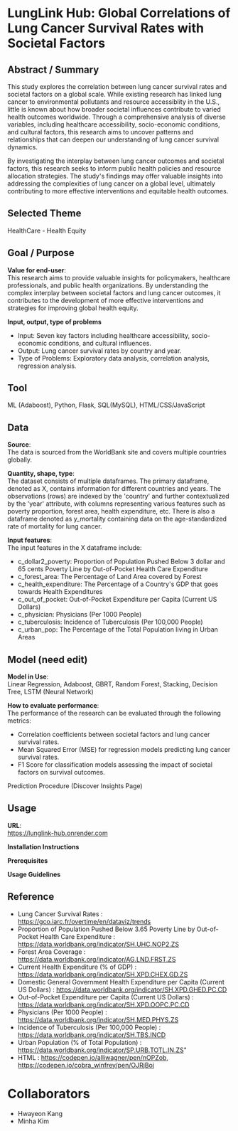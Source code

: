 # LungLink Hub: Global Correlations of Lung Cancer Survival Rates with Societal Factors

## Abstract / Summary
This study explores the correlation between lung cancer survival rates and societal factors on a global scale. While existing research has linked lung cancer to environmental pollutants and resource accessiblity in the U.S., little is known about how broader societal influences contribute to varied health outcomes worldwide. Through a comprehensive analysis of diverse variables, including healthcare accessibility, socio-economic conditions, and cultural factors, this research aims to uncover patterns and relationships that can deepen our understanding of lung cancer survival dynamics.

By investigating the interplay between lung cancer outcomes and societal factors, this research seeks to inform public health policies and resource allocation strategies. The study's findings may offer valuable insights into addressing the complexities of lung cancer on a global level, ultimately contributing to more effective interventions and equitable health outcomes.

## Selected Theme
HealthCare - Health Equity

## Goal / Purpose

**Value for end-user**: <br/>
This research aims to provide valuable insights for policymakers, healthcare professionals, and public health organizations. By understanding the complex interplay between societal factors and lung cancer outcomes, it contributes to the development of more effective interventions and strategies for improving global health equity.

**Input, output, type of problems**
  - Input: Seven key factors including healthcare accessibility, socio-economic conditions, and cultural influences.
  - Output: Lung cancer survival rates by country and year.
  - Type of Problems: Exploratory data analysis, correlation analysis, regression analysis.

## Tool
ML (Adaboost), Python, Flask, SQL(MySQL), HTML/CSS/JavaScript

## Data

**Source**: <br/>
The data is sourced from the WorldBank site and covers multiple countries globally.

**Quantity, shape, type**: <br/>
The dataset consists of multiple dataframes. The primary dataframe, denoted as X, contains information for different countries and years. The observations (rows) are indexed by the 'country' and further contextualized by the 'year' attribute, with columns representing various features such as poverty proportion, forest area, health expenditure, etc. There is also a dataframe denoted as y_mortality containing data on the age-standardized rate of mortality for lung cancer.

**Input features**: <br/>
The input features in the X dataframe include:

- c_dollar2_poverty: Proportion of Population Pushed Below 3 dollar and 65 cents Poverty Line by Out-of-Pocket Health Care Expenditure
- c_forest_area: The Percentage of Land Area covered by Forest
- c_health_expenditure: The Percentage of a Country's GDP that goes towards Health Expenditures
- c_out_of_pocket: Out-of-Pocket Expenditure per Capita (Current US Dollars)
- c_physician: Physicians (Per 1000 People)
- c_tuberculosis: Incidence of Tuberculosis (Per 100,000 People)
- c_urban_pop: The Percentage of the Total Population living in Urban Areas

## Model (need edit)
**Model in Use**: <br/> 
Linear Regression, Adaboost, GBRT, Random Forest, Stacking, Decision Tree, LSTM (Neural Network)

**How to evaluate performance**: <br/>
The performance of the research can be evaluated through the following metrics:

- Correlation coefficients between societal factors and lung cancer survival rates.
- Mean Squared Error (MSE) for regression models predicting lung cancer survival rates.
- F1 Score for classification models assessing the impact of societal factors on survival outcomes.

Prediction Procedure (Discover Insights Page)

## Usage
**URL**: <br/>
https://lunglink-hub.onrender.com

**Installation Instructions**

**Prerequisites**

**Usage Guidelines**

## Reference
- Lung Cancer Survival Rates : https://gco.iarc.fr/overtime/en/dataviz/trends
- Proportion of Population Pushed Below 3.65 Poverty Line by Out-of-Pocket Health Care Expenditure : https://data.worldbank.org/indicator/SH.UHC.NOP2.ZS
- Forest Area Coverage : https://data.worldbank.org/indicator/AG.LND.FRST.ZS
- Current Health Expenditure (% of GDP) : https://data.worldbank.org/indicator/SH.XPD.CHEX.GD.ZS
- Domestic General Government Health Expenditure per Capita (Current US Dollars) : https://data.worldbank.org/indicator/SH.XPD.GHED.PC.CD
- Out-of-Pocket Expenditure per Capita (Current US Dollars) : https://data.worldbank.org/indicator/SH.XPD.OOPC.PC.CD
- Physicians (Per 1000 People) : https://data.worldbank.org/indicator/SH.MED.PHYS.ZS
- Incidence of Tuberculosis (Per 100,000 People) : https://data.worldbank.org/indicator/SH.TBS.INCD
- Urban Population (% of Total Population) : https://data.worldbank.org/indicator/SP.URB.TOTL.IN.ZS"
- HTML : https://codepen.io/alliwagner/pen/nOPZob, https://codepen.io/cobra_winfrey/pen/OJRjBoj

# Collaborators
- Hwayeon Kang
- Minha Kim
